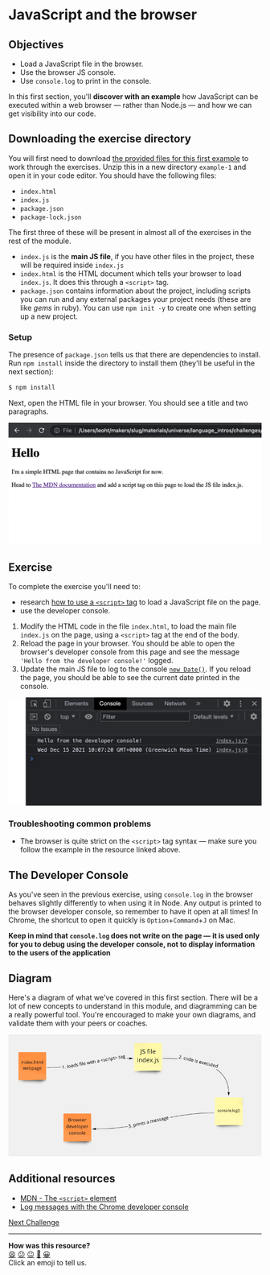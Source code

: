 # JavaScript and the browser

## Objectives

 * Load a JavaScript file in the browser.
 * Use the browser JS console.
 * Use `console.log` to print in the console.

<!-- OMITTED -->

In this first section, you'll **discover with an example** how JavaScript can be
executed within a web browser — rather than Node.js — and how we can get
visibility into our code. 

## Downloading the exercise directory

You will first need to download [the provided files for this first
example](../resources/example-1.zip) to work through the exercises. Unzip this
in a new directory `example-1` and open it in your code editor. You should have the
following files:
 * `index.html`
 * `index.js`
 * `package.json`
 * `package-lock.json`

The first three of these will be present in almost all of the exercises in the 
rest of the module.
* `index.js` is the **main JS file**, if you have other files in the project, 
these will be required inside `index.js`
* `index.html` is the HTML document which tells your browser to load `index.js`.
It does this through a `<script>` tag.
* `package.json` contains information about the project, including scripts you
can run and any external packages your project needs (these are like _gems_ in
ruby). You can use `npm init -y` to create one when setting up a new project.


### Setup

The presence of `package.json` tells us that there are dependencies to install.
Run `npm install` inside the directory to install them (they'll be useful in the
next section):

```bash
$ npm install
```

Next, open the HTML file in your browser. You should see a title and two
paragraphs.

![A simple webpage](./resources/webpage-1.png)

## Exercise

To complete the exercise you'll need to:
 * research [how to use a `<script>`
   tag](https://developer.mozilla.org/en-US/docs/Web/HTML/Element/script#basic_usage)
   to load a JavaScript file on the page.
 * use the developer console.

1. Modify the HTML code in the file `index.html`, to load the main file `index.js` on the page, using a `<script>` tag at the end of the body.
2. Reload the page in your browser. You should be able to open the
   browser's developer console from this page and see the message `'Hello from
   the developer console!'` logged.
3. Update the main JS file to log to the console [`new Date()`](https://developer.mozilla.org/en-US/docs/Web/JavaScript/Reference/Global_Objects/Date/Date).
   If you reload the page, you should be able to see the current date printed in
   the console.

![Logging in the console](./resources/webpage-2.png)

### Troubleshooting common problems

 * The browser is quite strict on the `<script>` tag syntax — make sure you
   follow the example in the resource linked above.

## The Developer Console

As you've seen in the previous exercise, using `console.log` in the browser behaves
slightly differently to when using it in Node. Any output is printed to the browser
developer console, so remember to have it open at all times! In Chrome, the
shortcut to open it quickly is `Option`+`Command`+`J` on Mac.

**Keep in mind that `console.log` does not write on the page — it is used only
for you to debug using the developer console, not to display information to the
users of the application**

## Diagram

Here's a diagram of what we've covered in this first section. There will be a
lot of new concepts to understand in this module, and diagramming can be a
really powerful tool. You're encouraged to make your own diagrams, and validate
them with your peers or coaches.

![Diagram](./resources/console-log-diagram.png)

## Additional resources

 * [MDN - The `<script>`
   element](https://developer.mozilla.org/en-US/docs/Web/HTML/Element/script#basic_usage)
 * [Log messages with the Chrome developer
   console](https://developer.chrome.com/docs/devtools/console/log/)

[Next Challenge](02_build_tool.md)

<!-- BEGIN GENERATED SECTION DO NOT EDIT -->

---

**How was this resource?**  
[😫](https://airtable.com/shrUJ3t7KLMqVRFKR?prefill_Repository=makersacademy/javascript-web-applications&prefill_File=contents/01_javascript_browser.md&prefill_Sentiment=😫) [😕](https://airtable.com/shrUJ3t7KLMqVRFKR?prefill_Repository=makersacademy/javascript-web-applications&prefill_File=contents/01_javascript_browser.md&prefill_Sentiment=😕) [😐](https://airtable.com/shrUJ3t7KLMqVRFKR?prefill_Repository=makersacademy/javascript-web-applications&prefill_File=contents/01_javascript_browser.md&prefill_Sentiment=😐) [🙂](https://airtable.com/shrUJ3t7KLMqVRFKR?prefill_Repository=makersacademy/javascript-web-applications&prefill_File=contents/01_javascript_browser.md&prefill_Sentiment=🙂) [😀](https://airtable.com/shrUJ3t7KLMqVRFKR?prefill_Repository=makersacademy/javascript-web-applications&prefill_File=contents/01_javascript_browser.md&prefill_Sentiment=😀)  
Click an emoji to tell us.

<!-- END GENERATED SECTION DO NOT EDIT -->
